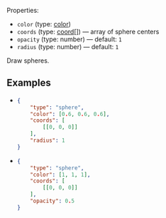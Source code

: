 Properties:
- `color` (type: [color](/mathics-threejs-backend/types/color))
- `coords` (type: [coord[]](/mathics-threejs-backend/types/coord)) — array of sphere centers
- `opacity` (type: number) — default: `1`
- `radius` (type: number) — default: `1`

Draw spheres.

## Examples
- ```json
  {
      "type": "sphere",
      "color": [0.6, 0.6, 0.6],
      "coords": [
          [[0, 0, 0]]
      ],
      "radius": 1
  }
  ```
  <div class='center' id='graphics-container'></div>
  <script>
      drawGraphics3d(
          document.getElementById('graphics-container'),
          {
              elements: [
                  {
                      type: 'sphere',
                      color: [0.6, 0.6, 0.6],
                      coords: [
                          [[0, 0, 0]]
                      ],
                      radius: 1
                  }
              ],
              lighting: [
                  {
                      type: 'ambient',
                      color: [0.3, 0.2, 0.4]
                  }
              ],
              viewpoint: [1.3, -2.4, 2]
          }
      );
  </script>
- ```json
  {
      "type": "sphere",
      "color": [1, 1, 1],
      "coords": [
          [[0, 0, 0]]
      ],
      "opacity": 0.5
  }
  ```
  <div class='center' id='graphics-container-2'></div>
  <script>
      drawGraphics3d(
          document.getElementById('graphics-container-2'),
          {
              elements: [
                  {
                      type: 'sphere',
                      color: [1, 1, 1],
                      coords: [
                          [[0, 0, 0]]
                      ],
                      opacity: 0.5
                  }
              ],
              lighting: [
                  {
                      type: 'ambient',
                      color: [0.3, 0.2, 0.4]
                  },
                  {
                      type: 'directional',
                      color: [0.8, 0, 0],
                      coords: [[2, 0, 2]]
                  },
                  {
                      type: 'directional',
                      color: [0, 0.8, 0],
                      coords: [[2, 2, 2]]
                  },
                  {
                      type: 'directional',
                      color: [0, 0, 0.8],
                      coords: [[0, 2, 2]]
                  }
              ],
              viewpoint: [1.3, -2.4, 2]
          }
      );
  </script>

